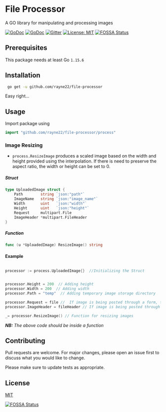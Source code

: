 # File Processor

A GO library for manipulating and processing images



[![GoDoc](https://travis-ci.com/rayne22/file-processor.svg?branch=main)](https://travis-ci.com/rayne22/file-processor)
[![GoDoc](https://pkg.go.dev/badge/github.com/rayne22/file-processor)](https://pkg.go.dev/github.com/rayne22/file-processor)
[![Gitter](https://badges.gitter.im/go-thots/community.svg)](https://gitter.im/go-thots/community?utm_source=badge&utm_medium=badge&utm_campaign=pr-badge)
[![License: MIT](https://img.shields.io/badge/License-MIT-yellow.svg)](https://opensource.org/licenses/MIT)
[![FOSSA Status](https://app.fossa.com/api/projects/git%2Bgithub.com%2Frayne22%2Ffile-processor.svg?type=shield)](https://app.fossa.com/projects/git%2Bgithub.com%2Frayne22%2Ffile-processor?ref=badge_shield)

## Prerequisites
This package needs at least Go `1.15.6`

## Installation

```bash
 go get -u github.com/rayne22/file-processor
````

Easy right...

## Usage
 Import package using

```go
import "github.com/rayne22/file-processor/process"

````

### Image Resizing
- `process.ResizeImage` produces a scaled image based on the width and height provided using the interpolation. If there is need to preserve the aspect ratio, the width or height can be set to 0.

#####  Struct

````go
type UploadedImage struct {
	Path        string `json:"path"`
	ImageName   string `json:"image_name"`
	Width       uint   `json:"width"`
	Height      uint   `json:"height"`
	Request     multipart.File
	ImageHeader *multipart.FileHeader
}
````

##### Function

````go
func (u *UploadedImage) ResizeImage() string 
````

#### Example

````go

processor := process.UploadedImage{}  //Initializing the Struct


processor.Height = 200  // Adding height
processor.Width = 200  // Adding width
processor.Path = "temp"  // Adding temporary image storage directory

processor.Request = file //  If image is being posted through a form, the file is stored in this field
processor.ImageHeader = fileHeader // If image is being posted through a form, the fileHeader is stored in this field

_= processor.ResizeImage() // Function for resizing images

````

***NB:*** *The above code should be inside a function* 

## Contributing
Pull requests are welcome. For major changes, please open an issue first to discuss what you would like to change.

Please make sure to update tests as appropriate.

## License
[MIT](https://choosealicense.com/licenses/mit/)


[![FOSSA Status](https://app.fossa.com/api/projects/git%2Bgithub.com%2Frayne22%2Ffile-processor.svg?type=large)](https://app.fossa.com/projects/git%2Bgithub.com%2Frayne22%2Ffile-processor?ref=badge_large)